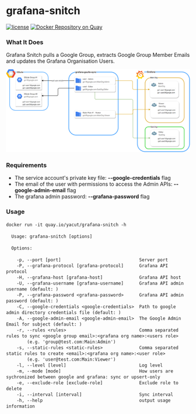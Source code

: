 # grafana-snitch

[![license](https://img.shields.io/github/license/yacut/grafana-snitch.svg?maxAge=604800)](https://github.com/yacut/grafana-snitch)
[![Docker Repository on Quay](https://quay.io/repository/yacut/grafana-snitch/status "Docker Repository on Quay")](https://quay.io/repository/yacut/grafana-snitch)

### What It Does

Grafana Snitch pulls a Google Group, extracts Google Group Member Emails and updates the Grafana Organisation Users.

[![graph](https://raw.githubusercontent.com/yacut/grafana-snitch/master/graph.png)](https://raw.githubusercontent.com/yacut/grafana-snitch/master/graph.png)

### Requirements

- The service account's private key file: **--google-credentials** flag
- The email of the user with permissions to access the Admin APIs: **--google-admin-email** flag
- The grafana admin password: **--grafana-password** flag

### Usage

```
docker run -it quay.io/yacut/grafana-snitch -h

  Usage: grafana-snitch [options]

  Options:

    -p, --port [port]                              Server port
    -P, --grafana-protocol [grafana-protocol]      Grafana API protocol
    -H, --grafana-host [grafana-host]              Grafana API host
    -U, --grafana-username [grafana-username]      Grafana API admin username (default: )
    -P, --grafana-password <grafana-password>      Grafana API admin password (default: )
    -C, --google-credentials <google-credentials>  Path to google admin directory credentials file (default: )
    -A, --google-admin-email <google-admin-email>  The Google Admin Email for subject (default: )
    -r, --rules <rules>                            Comma separated rules to sync <google group email>:<grafana org name>:<users role>
        (e.g. 'group@test.com:Main:Admin')
    -s, --static-rules <static-rules>              Comma separated static rules to create <email>:<grafana org name>:<user role>
        (e.g. 'user@test.com:Main:Viewer')
    -l, --level [level]                            Log level
    -m, --mode [mode]                              How users are sychronized between google and grafana: sync or upsert-only
    -e, --exclude-role [exclude-role]              Exclude role to delete
    -i, --interval [interval]                      Sync interval
    -h, --help                                     output usage information
```
